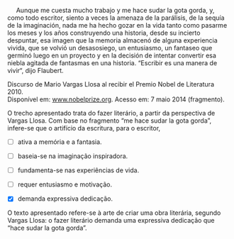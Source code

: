 

     Aunque me cuesta mucho trabajo y me hace sudar Ia gota gorda, y, como todo escritor, siento a veces Ia amenaza de Ia parálisis, de Ia sequía de Ia imaginación, nada me ha hecho gozar en Ia vida tanto como pasarme los meses y los años construyendo una historia, desde su incierto despuntar, esa imagen que Ia memoria almacenó de alguna experiencia vivida, que se volvió un desasosiego, un entusiasmo, un fantaseo que germinó luego en un proyecto y en Ia decisión de intentar convertir esa niebla agitada de fantasmas en una historia. “Escribir es una manera de vivir“, dijo Flaubert.

Discurso de Mario Vargas Llosa al recibir el Premio Nobel de Literatura 2010.\
Disponível em: www.nobelprize.org. Acesso em: 7 maio 2014 (fragmento).

O trecho apresentado trata do fazer literário, a partir da perspectiva de Vargas Llosa. Com base no fragmento “me hace sudar la gota gorda”, infere-se que o artifício da escritura, para o escritor,



- [ ] ativa a memória e a fantasia.
- [ ] baseia-se na imaginação inspiradora.
- [ ] fundamenta-se nas experiências de vida.
- [ ] requer entusiasmo e motivação.
- [x] demanda expressiva dedicação.


O texto apresentado refere-se à arte de criar uma obra literária, segundo Vargas Llosa: o fazer literário demanda uma expressiva dedicação que “hace sudar la gota gorda”.

        